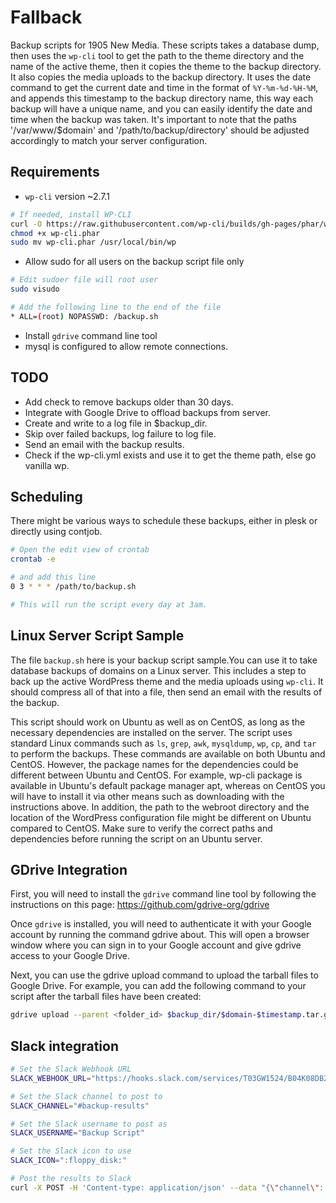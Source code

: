 # Fallback
Backup scripts for 1905 New Media. 
These scripts takes a database dump, then uses the `wp-cli` tool to get the path to the theme directory and the name of the active theme, then it copies the theme to the backup directory. It also copies the media uploads to the backup directory. It uses the date command to get the current date and time in the format of `%Y-%m-%d-%H-%M`, and appends this timestamp to the backup directory name, this way each backup will have a unique name, and you can easily identify the date and time when the backup was taken.
It's important to note that the paths '/var/www/$domain' and '/path/to/backup/directory' should be adjusted accordingly to match your server configuration.

## Requirements
* `wp-cli` version ~2.7.1
```sh
# If needed, install WP-CLI 
curl -O https://raw.githubusercontent.com/wp-cli/builds/gh-pages/phar/wp-cli.phar
chmod +x wp-cli.phar
sudo mv wp-cli.phar /usr/local/bin/wp
```
* Allow sudo for all users on the backup script file only 
```sh
# Edit sudoer file will root user
sudo visudo

# Add the following line to the end of the file
* ALL=(root) NOPASSWD: /backup.sh
```
* Install `gdrive` command line tool
* mysql is configured to allow remote connections.

## TODO
* Add check to remove backups older than 30 days.
* Integrate with Google Drive to offload backups from server.
* Create and write to a log file in $backup_dir.
* Skip over failed backups, log failure to log file.
* Send an email with the backup results.
* Check if the wp-cli.yml exists and use it to get the theme path, else go vanilla wp.

## Scheduling
There might be various ways to schedule these backups, either in plesk or directly using contjob.
```sh
# Open the edit view of crontab
crontab -e

# and add this line
0 3 * * * /path/to/backup.sh

# This will run the script every day at 3am.
```

## Linux Server Script Sample
The file `backup.sh` here is your backup script sample.You can use it to take database backups of domains on a Linux server. This includes a step to back up the active WordPress theme and the media uploads using `wp-cli`. It should compress all of that into a file, then send an email with the results of the backup.  

This script should work on Ubuntu as well as on CentOS, as long as the necessary dependencies are installed on the server. The script uses standard Linux commands such as `ls`, `grep`, `awk`, `mysqldump`, `wp`, `cp`, and `tar` to perform the backups. These commands are available on both Ubuntu and CentOS. However, the package names for the dependencies could be different between Ubuntu and CentOS. For example, wp-cli package is available in Ubuntu's default package manager apt, whereas on CentOS you will have to install it via other means such as downloading with the instructions above. In addition, the path to the webroot directory and the location of the WordPress configuration file might be different on Ubuntu compared to CentOS.  Make sure to verify the correct paths and dependencies before running the script on an Ubuntu server.

## GDrive Integration
First, you will need to install the `gdrive` command line tool by following the instructions on this page: https://github.com/gdrive-org/gdrive

Once `gdrive` is installed, you will need to authenticate it with your Google account by running the command gdrive about. This will open a browser window where you can sign in to your Google account and give gdrive access to your Google Drive.

Next, you can use the gdrive upload command to upload the tarball files to Google Drive. For example, you can add the following command to your script after the tarball files have been created:

```sh
gdrive upload --parent <folder_id> $backup_dir/$domain-$timestamp.tar.gz
```

## Slack integration
```sh
# Set the Slack Webhook URL
SLACK_WEBHOOK_URL="https://hooks.slack.com/services/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"

# Set the Slack channel to post to
SLACK_CHANNEL="#backup-results"

# Set the Slack username to post as
SLACK_USERNAME="Backup Script"

# Set the Slack icon to use
SLACK_ICON=":floppy_disk:"

# Post the results to Slack
curl -X POST -H 'Content-type: application/json' --data "{\"channel\": \"$SLACK_CHANNEL\", \"username\": \"$SLACK_USERNAME\", \"icon_emoji\": \"$SLACK_ICON\", \"text\": \"$results\"}" $SLACK_WEBHOOK_URL
```
